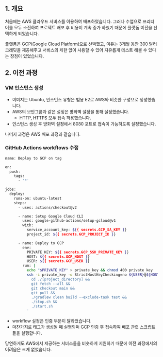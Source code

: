## 1. 개요

처음에는 AWS 클라우드 서비스를 이용하여 배포하였습니다. 그러나 수업으로 프리티어를 모두 소진하여 프로젝트 배포 후 비용이 계속 증가 하였기 때문에 플랫폼 이전을 선택하게 되었습니다.

플랫폼은 GCP(Google Cloud Platform)으로 선택했고, 이유는 3개월 동안 300 달러 크레딧을 제공해주고 서비스의 제한 없이 사용할 수 있어 자유롭게 테스트 해볼 수 있다는 장점이 있었습니다.

## 2. 이전 과정

### VM 인스턴스 생성

- 이미지는 Ubuntu, 인스턴스 유형은 범용 E2로 AWS와 비슷한 구성으로 생성했습니다.
- AWS의 보안그룹과 같은 설정은 방화벽 설정을 통해 설정했습니다.
    - HTTP, HTTPS 모두 접속 허용했습니다.
- 인스턴스 생성 후 방화벽 설정에서 8080 포트로 접속이 가능하도록 설정했습니다.

나머지 과정은 AWS 배포 과정과 같습니다.

### GitHub Actions workflows 수정

```bash
name: Deploy to GCP on tag

on:
  push:
    tags:
      - '*'

jobs:
  deploy:
    runs-on: ubuntu-latest
    steps:
      - uses: actions/checkout@v2

      - name: Setup Google Cloud CLI
        uses: google-github-actions/setup-gcloud@v1
        with:
          service_account_key: ${{ secrets.GCP_SA_KEY }}
          project_id: ${{ secrets.GCP_PROJECT_ID }}

      - name: Deploy to GCP
        env:
          PRIVATE_KEY: ${{ secrets.GCP_SSH_PRIVATE_KEY }}
          HOST: ${{ secrets.GCP_HOST }}
          USER: ${{ secrets.GCP_USER }}
        run: |
          echo "$PRIVATE_KEY" > private_key && chmod 400 private_key
          ssh -i private_key -o StrictHostKeyChecking=no ${USER}@${HOST} '
            cd ./[project_directory] &&
            git fetch --all &&
            git checkout main &&
            git pull &&
            ./gradlew clean build --exclude-task test && 
            ./stop.sh && 
            ./start.sh
          '
```

- workflow 설정은 인증 부분이 달라졌습니다.
- 마찬가지로 태그가 생성될 때 실행되며 GCP 인증 후 접속하여 배포 관련 스크립트들을 실행합니다.

당연하게도 AWS에서 제공하는 서비스들을 비슷하게 지원하기 때문에 이전 과정에서의 어려움은 크게 없었습니다.